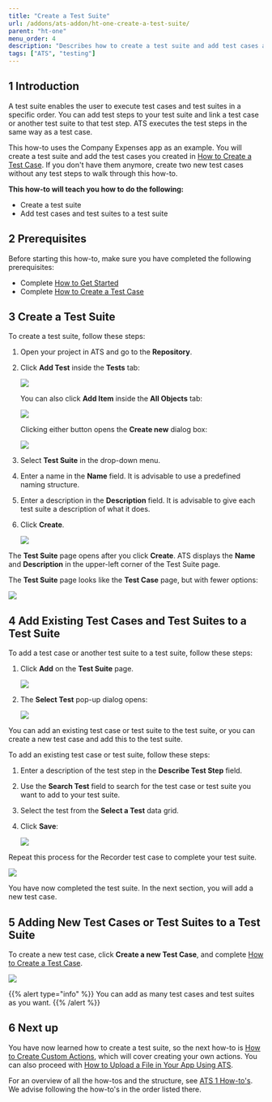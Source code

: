 ```yaml
---
title: "Create a Test Suite"
url: /addons/ats-addon/ht-one-create-a-test-suite/
parent: "ht-one"
menu_order: 4
description: "Describes how to create a test suite and add test cases and test suites to your test suite."
tags: ["ATS", "testing"]
---
```


## 1 Introduction

A test suite enables the user to execute test cases and test suites in a specific order. You can add test steps to your test suite and link a test case or another test suite to that test step. ATS executes the test steps in the same way as a test case.

This how-to uses the Company Expenses app as an example. You will create a test suite and add the test cases you created in [How to Create a Test Case](ht-one-create-a-test-case). If you don't have them anymore, create two new test cases without any test steps to walk through this how-to. 

**This how-to will teach you how to do the following:**

* Create a test suite
* Add test cases and test suites to a test suite

## 2 Prerequisites

Before starting this how-to, make sure you have completed the following prerequisites:

* Complete [How to Get Started](ht-one-getting-started)
* Complete [How to Create a Test Case](ht-one-create-a-test-case)

## 3 Create a Test Suite

To create a test suite, follow these steps:

1.  Open your project in ATS and go to the **Repository**.
2.  Click **Add Test** inside the **Tests** tab:
    
    ![](/attachments/addons/ats-addon/ht/ht-one/ht-one-create-a-test-suite/repository-add-test.png)

    You can also click **Add Item** inside the **All Objects** tab:
    
    ![](/attachments/addons/ats-addon/ht/ht-one/ht-one-create-a-test-suite/repository-add-item.png)

    Clicking either button opens the **Create new** dialog box:
    
    ![](/attachments/addons/ats-addon/ht/ht-one/ht-one-create-a-test-suite/repository-create-new.png)

3.  Select **Test Suite** in the drop-down menu.
4.  Enter a name in the **Name** field. It is advisable to use a predefined naming structure.
5.  Enter a description in the **Description** field. It is advisable to give each test suite a description of what it does.
6.  Click **Create**.
    
    ![](/attachments/addons/ats-addon/ht/ht-one/ht-one-create-a-test-suite/repository-create-new-test-suite.png)

The **Test Suite** page opens after you click **Create**. ATS displays the **Name** and **Description** in the upper-left corner of the Test Suite page.

The **Test Suite** page looks like the **Test Case** page, but with fewer options:
    
![](/attachments/addons/ats-addon/ht/ht-one/ht-one-create-a-test-suite/repository-test-suite-page.png)
    
## 4 Add Existing Test Cases and Test Suites to a Test Suite

To add a test case or another test suite to a test suite, follow these steps:

1.  Click **Add** on the **Test Suite** page.
    
    ![](/attachments/addons/ats-addon/ht/ht-one/ht-one-create-a-test-suite/repository-test-suite-page-add.png)

2.  The **Select Test** pop-up dialog opens:
    
    ![](/attachments/addons/ats-addon/ht/ht-one/ht-one-create-a-test-suite/repository-select-test.png)

You can add an existing test case or test suite to the test suite, or you can create a new test case and add this to the test suite.
  
To add an existing test case or test suite, follow these steps:

1.  Enter a description of the test step in the **Describe Test Step** field.
2.  Use the **Search Test** field to search for the test case or test suite you want to add to your test suite.
3.  Select the test from the **Select a Test** data grid. 
4.  Click **Save**:
    
    ![](/attachments/addons/ats-addon/ht/ht-one/ht-one-create-a-test-suite/test-suite-page-select-test.png)

Repeat this process for the Recorder test case to complete your test suite.

![](/attachments/addons/ats-addon/ht/ht-one/ht-one-create-a-test-suite/test-suite-page-complete.png)

You have now completed the test suite. In the next section, you will add a new test case.

## 5 Adding New Test Cases or Test Suites to a Test Suite

To create a new test case, click **Create a new Test Case**, and complete [How to Create a Test Case](ht-one-create-a-test-case).
    
![](/attachments/addons/ats-addon/ht/ht-one/ht-one-create-a-test-suite/test-suite-page-select-test-new.png)

{{% alert type="info" %}}
You can add as many test cases and test suites as you want. 
{{% /alert %}}

## 6 Next up

You have now learned how to create a test suite, so the next how-to is [How to Create Custom Actions](ht-one-create-custom-actions), which will cover creating your own actions. You can also proceed with [How to Upload a File in Your App Using ATS](ht-one-upload-file-using-ats).

For an overview of all the how-tos and the structure, see [ATS 1 How-to's](ht-one). We advise following the how-to's in the order listed there.
